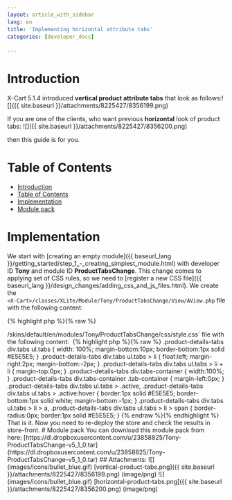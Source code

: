 ```yaml
---
layout: article_with_sidebar
lang: en
title: 'Implementing horizontal attribute tabs'
categories: [developer_docs]

---
```




# Introduction

X-Cart 5.1.4 introduced **vertical product attribute tabs** that look as follows:![]({{ site.baseurl }}/attachments/8225427/8356199.png)

If you are one of the clients, who want previous **horizontal** look of product tabs: ![]({{ site.baseurl }}/attachments/8225427/8356200.png)

then this guide is for you.

# Table of Contents

*   [Introduction](#introduction)
*   [Table of Contents](#table-of-contents)
*   [Implementation](#implementation)
*   [Module pack](#module-pack)

# Implementation

We start with [creating an empty module]({{ baseurl_lang }}/getting_started/step_1_-_creating_simplest_module.html) with developer ID **Tony** and module ID **ProductTabsChange**. This change comes to applying set of CSS rules, so we need to [register a new CSS file]({{ baseurl_lang }}/design_changes/adding_css_and_js_files.html). We create the  
`<X-Cart>/classes/XLite/Module/Tony/ProductTabsChange/View/AView.php` file with the following content: 

{% highlight php %}{% raw %}
<?php
// vim: set ts=4 sw=4 sts=4 et:

namespace XLite\Module\Tony\ProductTabsChange\View;

/**
 * Abstract widget
 */
abstract class AView extends \XLite\View\AView implements \XLite\Base\IDecorator
{
    protected function getThemeFiles($adminZone = null)
    {
        $list = parent::getThemeFiles($adminZone);

        $list[static::RESOURCE_CSS][] = 'modules/Tony/ProductTabsChange/css/style.css';

        return $list;
    }
}
{% endraw %}{% endhighlight %}

and then create the `<X-Cart>/skins/default/en/modules/Tony/ProductTabsChange/css/style.css` file with the following content: 

{% highlight php %}{% raw %}
.product-details-tabs div.tabs ul.tabs {
    width: 100%;
    margin-bottom:10px;
    border-bottom:1px solid #E5E5E5;
}

.product-details-tabs div.tabs ul.tabs > li {
    float:left;
    margin-right:2px;
    margin-bottom:-2px;
}

.product-details-tabs div.tabs ul.tabs > li + li {
    margin-top:0px;
}

.product-details-tabs div.tabs-container {
    width:100%;
}

.product-details-tabs div.tabs-container .tab-container {
    margin-left:0px;
}

.product-details-tabs div.tabs ul.tabs > .active,
.product-details-tabs div.tabs ul.tabs > .active:hover {
    border:1px solid #E5E5E5;
    border-bottom:1px solid white;
    margin-bottom:-1px;
}

.product-details-tabs div.tabs ul.tabs > li > a, .product-details-tabs div.tabs ul.tabs > li > span {
    border-radius:0px;
    border:1px solid #E5E5E5;
}
{% endraw %}{% endhighlight %}

That is it. Now you need to re-deploy the store and check the results in store-front.

# Module pack

You can download this module pack from here: [https://dl.dropboxusercontent.com/u/23858825/Tony-ProductTabsChange-v5_1_0.tar](https://dl.dropboxusercontent.com/u/23858825/Tony-ProductTabsChange-v5_1_0.tar)

## Attachments:

![](images/icons/bullet_blue.gif) [vertical-product-tabs.png]({{ site.baseurl }}/attachments/8225427/8356199.png) (image/png)  
![](images/icons/bullet_blue.gif) [horizontal-product-tabs.png]({{ site.baseurl }}/attachments/8225427/8356200.png) (image/png)